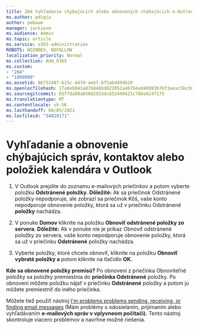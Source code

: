 ```yaml
---
title: 204 Vyhľadanie chýbajúcich alebo obnovených chýbajúcich e-Outlook, kalendára alebo kontaktov
ms.author: pdigia
author: pebaum
manager: jackiesm
ms.audience: Admin
ms.topic: article
ms.service: o365-administration
ROBOTS: NOINDEX, NOFOLLOW
localization_priority: Normal
ms.collection: Adm_O365
ms.custom:
- "204"
- "1800008"
ms.assetid: 86752487-615c-447d-aebf-bf5abd49db20
ms.openlocfilehash: 17a6eb841a87b046bd822052a467b4ad40d83b76f1aeac5bc56bea29b4d9a755
ms.sourcegitcommit: b5f7da89a650d2915dc652449623c78be6247175
ms.translationtype: MT
ms.contentlocale: sk-SK
ms.lasthandoff: 08/05/2021
ms.locfileid: "54029171"
---
```

# <a name="how-to-find-and-recover-missing-messages-contacts-or-calendar-items-in-outlook"></a>Vyhľadanie a obnovenie chýbajúcich správ, kontaktov alebo položiek kalendára v Outlook

1. V Outlook prejdite do zoznamu e-mailových priečinkov a potom vyberte položku **Odstránené položky**. **Dôležité:** Ak sa priečinok  Odstránené položky nepodporuje, ale  zobrazí sa priečinok Kôš, vaše konto nepodporuje obnovenie položky, ktorá sa už v priečinku Odstránené **položky** nachádza.

2. V ponuke **Domov** kliknite na položku **Obnoviť odstránené položky zo servera**. **Dôležité:** Ak v  ponuke nie je príkaz Obnoviť odstránené položky zo servera, vaše konto nepodporuje obnovenie položky, ktorá sa už v priečinku **Odstránené** položky nachádza.

3. Vyberte položky, ktoré chcete obnoviť, kliknite na položku **Obnoviť vybraté položky a** potom kliknite na tlačidlo **OK.**

**Kde sa obnovené položky premisú?** Po obnovení z priečinka Obnoviteľné položky sa položky premiestnia do **priečinka Odstránené** položky. Po obnovení môžete položku nájsť v priečinku **Odstránené** položky a potom ju môžete premiestniť do iného priečinka.

Môžete tiež použiť nástroj [I'm problems problems sending, receiving, or finding email messages](https://aka.ms/SaRA-OutlookSendReceive) (Mám problémy s odosielaním, prijímaním alebo vyhľadávaním **e-mailových správ v vplyvneom počítači).** Tento nástroj skontroluje viacero problémov a navrhne možné riešenia.
